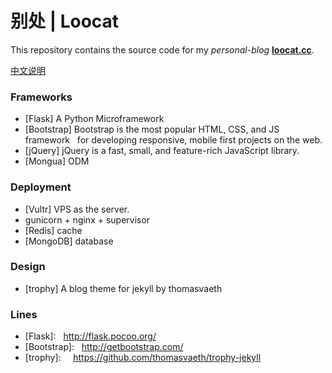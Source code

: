 别处 | Loocat
=======================

This repository contains the source code for my *personal-blog* **[loocat.cc](http://loocat.cc)**.

[中文说明](https://github.com/chidaobanjiu/loocat.cc/wiki/MANA2077.com-%E4%B8%AD%E6%96%87%E8%AF%B4%E6%98%8E)


### Frameworks

-  [Flask]  A Python Microframework
-  [Bootstrap]  Bootstrap is the most popular HTML, CSS, and JS framework 
   for developing responsive, mobile first projects on the web.
-  [jQuery]  jQuery is a fast, small, and feature-rich JavaScript library.
-  [Mongua] ODM

### Deployment

-  [Vultr] VPS as the server.
-  gunicorn + nginx + supervisor
-  [Redis] cache
-  [MongoDB] database

### Design

- [trophy] A blog theme for jekyll by thomasvaeth

### Lines

- [Flask]:    http://flask.pocoo.org/
- [Bootstrap]:    http://getbootstrap.com/
- [trophy]:     https://github.com/thomasvaeth/trophy-jekyll
